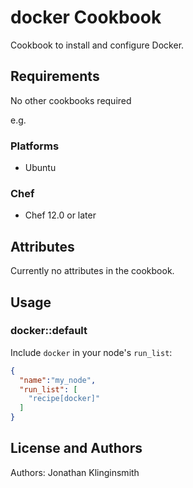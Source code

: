 # docker Cookbook

Cookbook to install and configure Docker.

## Requirements
No other cookbooks required

e.g.
### Platforms

- Ubuntu

### Chef

- Chef 12.0 or later


## Attributes
Currently no attributes in the cookbook.

## Usage

### docker::default

Include `docker` in your node's `run_list`:

```json
{
  "name":"my_node",
  "run_list": [
    "recipe[docker]"
  ]
}
```


## License and Authors

Authors: Jonathan Klinginsmith

